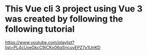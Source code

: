 # This Vue cli 3 project using Vue 3 was created by following the following tutorial

https://www.youtube.com/playlist?list=PL4cUxeGkcC9iCKx06qSncuvEPZ7x1UnKD
